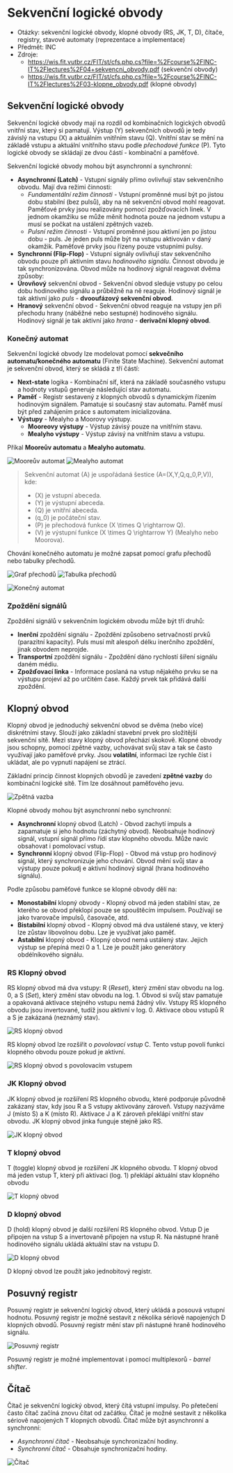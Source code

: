 # Sekvenční logické obvody
- Otázky: sekvenční logické obvody, klopné obvody (RS, JK, T, D), čítače, registry, stavové automaty (reprezentace a implementace)
- Předmět: INC
- Zdroje:
    - https://wis.fit.vutbr.cz/FIT/st/cfs.php.cs?file=%2Fcourse%2FINC-IT%2Flectures%2F04+sekvencni_obvody.pdf (sekvenční obvody)
    - https://wis.fit.vutbr.cz/FIT/st/cfs.php.cs?file=%2Fcourse%2FINC-IT%2Flectures%2F03-klopne_obvody.pdf (klopné obvody)

## Sekvenční logické obvody
Sekvenční logické obvody mají na rozdíl od kombinačních logických obvodů vnitřní stav, který si pamatují. Výstup \(Y\) sekvenčních obvodů je tedy závislý na vstupu \(X\) a aktuálním vnitřním stavu \(Q\). Vnitřní stav se mění na základě vstupu a aktuální vnitřního stavu podle _přechodové funkce_ \(P\). Tyto logické obvody se skládají ze dvou částí - kombinační a paměťové.

Sekvenční logické obvody mohou být asynchronní a synchronní:
- __Asynchronní (Latch)__ - Vstupní signály přímo ovlivňují stav sekvenčního obvodu. Mají dva režimi činnosti:
    - _Fundamentální režim činnosti_ - Vstupní proměnné musí být po jistou dobu stabilní (bez pulsů), aby na ně sekvenční obvod mohl reagovat. Paměťové prvky jsou realizovány pomocí zpožďovacích linek. V jednom okamžiku se může měnit hodnota pouze na jednom vstupu a musí se počkat na ustálení zpětných vazeb.
    - _Pulsní režim činnosti_ - Vstupní proměnné jsou aktivní jen po jistou dobu - puls. Je jeden puls může být na vstupu aktivován v daný okamžik. Paměťové prvky jsou řízeny pouze vstupními pulsy.
- __Synchronní (Flip-Flop)__ - Vstupní signály ovlivňují stav sekvenčního obvodu pouze při aktivním stavu _hodinového signálu_. Činnost obvodu je tak synchronizována. Obvod může na hodinový signál reagovat dvěma způsoby:
- __Úrovňový__ sekvenční obvod - Sekvenční obvod sleduje vstupy po celou dobu hodinového signálu a průběžně na ně reaguje. Hodinový signál je tak aktivní jako _puls_ - __dvooufázový sekvenční obvod__.
- __Hranový__ sekvenční obvod - Sekvenční obvod reaguje na vstupy jen při přechodu hrany (náběžné nebo sestupné) hodinového signálu. Hodinový signál je tak aktivní jako _hrana_ - __derivační klopný obvod__.

### Konečný automat
Sekvenční logické obvody lze modelovat pomocí __sekvečního automatu/konečného automatu__ (Finite State Machine). Sekvenční automat je sekvenční obvod, který se skládá z tří částí:
- __Next-state__ logika - Kombinační síť, která na základě současného vstupu a hodnoty vstupů generuje následující stav automatu.
- __Paměť__ - Registr sestavený z klopných obvodů s dynamickým řízením hodinovým signálem. Pamatuje si současný stav automatu. Paměť musí být před zahájením práce s automatem inicializována.
- __Výstupy__ - Mealyho a Moorovy výstupy.
    - __Mooreovy výstupy__ - Výstup závisý pouze na vnitřním stavu.
    - __Mealyho výstupy__ - Výstup závisý na vnitřním stavu a vstupu.

Příkal __Mooreův automatu__ a __Mealyho automatu__.

![Mooreův automat](/Images/03/mooreuv_automat.png)
![Mealyho automat](/Images/03/mealyho_automat.png)

> Sekvenční automat \(A\) je uspořádaná šestice \(A=(X,Y,Q,q_0,P,V)\), kde:
> - \(X\) je vstupní abeceda.
> - \(Y\) je výstupní abeceda.
> - \(Q\) je vnitřní abeceda.
> - \(q_0\) je počáteční stav.
> - \(P\) je přechodová funkce \(X \times Q \rightarrow Q\).
> - \(V\) je výstupní funkce \(X \times Q \rightarrow Y\) (Mealyho nebo Moorova).

Chování konečného automatu je možné zapsat pomocí grafu přechodů nebo tabulky přechodů.

![Graf přechodů](/Images/03/stavovy_automat_graf.png)
![Tabulka přechodů](/Images/03/stavovy_automat_tabulka.png)

![Konečný automat](/Images/03/konecny_automat.png)

### Zpoždění signálů
Zpoždění signálů v sekvenčním logickém obvodu může být tří druhů:
- __Inerční__ zpoždění signálu - Zpoždění způsobeno setrvačností prvků (parazitní kapacity). Puls musí mít alespoň délku inerčního zpoždění, jinak obvodem neprojde.
- __Transportní__ zpoždění signálu - Zpoždění dáno rychlostí šíření signálu daném médiu.
- __Zpožďovací linka__ - Informace poslaná na vstup nějakého prvku se na výstupu projeví až po určitém čase. Každý prvek tak přidává další zpoždění.

## Klopný obvod
Klopný obvod je jednoduchý sekvenční obvod se dvěma (nebo více) diskrétními stavy. Slouží jako základní stavební prvek pro složitější sekvenční sítě. Mezi stavy klopný obvod přechází skokově. Klopné obvody jsou schopny, pomocí zpětné vazby, uchovávat svůj stav a tak se často využívají jako paměťové prvky. Jsou __volatilní__, informaci lze rychle číst i ukládat, ale po vypnutí napájení se ztrácí.

Základní princip činnost klopných obvodů je zavedení __zpětné vazby__ do kombinační logické sítě. Tím lze dosáhnout paměťového jevu.

![Zpětná vazba](/Images/03/zpetna_vazba.png)

Klopné obvody mohou být asynchronní nebo synchronní:
- __Asynchronní__ klopný obvod (Latch) - Obvod zachytí impuls a zapamatuje si jeho hodnotu (záchytný obvod). Neobsahuje hodinový signál, vstupní signál přímo řídí stav klopného obvodu. Může navíc obsahovat i pomolovací vstup.
- __Synchronní__ klopný obvod (Flip-Flop) - Obvod má vstup pro hodinový signál, který synchronizuje jeho chování. Obvod mění svůj stav a výstupy pouze pokudj e aktivní hodinový signál (hrana hodinového signálu).

Podle způsobu paměťové funkce se klopné obvody dělí na:
- __Monostabilní__ klopný obvody - Klopný obvod má jeden stabilní stav, ze kterého se obvod překlopí pouze se spouštěcím impulsem. Používají se jako tvarovače impulsů, časovače, atd.
- __Bistabilní__ klopný obvod - Klopný obvod má dva ustálené stavy, ve který lze zůstav libovolnou dobu. Lze je využívat jako paměť.
- __Astabilní__ klopný obvod - Klopný obvod nemá ustálený stav. Jejich výstup se přepíná mezi 0 a 1. Lze je použít jako generátory obdélníkového signálu.

### RS Klopný obvod
RS klopný obvod má dva vstupy: R (_Reset_), který změní stav obvodu na log. 0, a S (_Set_), který změní stav obvodu na log. 1. Obvod si svůj stav pamatuje a opakovaná aktivace stejného vstupu nemá žádný vliv. Vstupy RS klopného obvodu jsou invertované, tudíž jsou aktivní v log. 0. Aktivace obou vstupů R a S je zakázaná (neznámý stav).

![RS klopný obvod](/Images/03/rs_klopny_obvod.png)

RS klopný obvod lze rozšířit o _povolovací vstup_ C. Tento vstup povolí funkci klopného obvodu pouze pokud je aktivní.

![RS klopný obvod s povolovacím vstupem](/Images/03/rs_klopny_obvod_povolovaci.png)

### JK Klopný obvod
JK klopný obvod je rozšíření RS klopného obvodu, které podporuje původně zakázaný stav, kdy jsou R a S vstupy aktivovány zároveň. Vstupy nazýváme J (místo S) a K (místo R). Aktivace J a K zároveň překlápí vnitřní stav obvodu. JK klopný obvod jinka funguje stejně jako RS.

![JK klopný obvod](/Images/03/jk_klopny_obvod.png)

### T klopný obvod
T (toggle) klopný obvod je rozšíření JK klopného obvodu. T klopný obvod má jeden vstup T, který při aktivaci (log. 1) překlápí aktuální stav klopného obvodu

![T klopný obvod](/Images/03/t_klopny_obvod.png)

### D klopný obvod
D (hold) klopný obvod je další rozšíření RS klopného obvod. Vstup D je připojen na vstup S a invertovaně připojen na vstup R. Na nástupné hraně hodinového signálu ukládá aktuální stav na vstupu D.

![D klopný obvod](/Images/03/d_klopny_obvod.png)

D klopný obvod lze použít jako jednobitový registr.

## Posuvný registr
Posuvný registr je sekvenční logický obvod, který ukládá a posouvá vstupní hodnotu. Posuvný registr je možné sestavit z několika sériově napojených D klopných obvodů. Posuvný registr mění stav při nástupné hraně hodinového signálu.

![Posuvný registr](/Images/03/posuvny_registr.png)

Posuvný registr je možné implementovat i pomocí multiplexorů - _barrel shifter_. 

## Čítač
Čítač je sekvenční logický obvod, který čítá vstupní impulsy. Po přetečení často čítač začíná znovu čítat od začátku. Čítač je možné sestavit z několika sériově napojených T klopných obvodů. Čítač může být asynchronní a synchronní:
- _Asynchronní čítač_ - Neobsahuje synchronizační hodiny.
- _Synchronní čítač_ - Obsahuje synchronizační hodiny.

![Čítač](/Images/03/citac.png)
